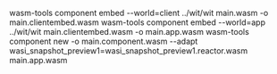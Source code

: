 wasm-tools component embed --world=client ../wit/wit main.wasm -o main.clientembed.wasm
wasm-tools component embed --world=app ../wit/wit main.clientembed.wasm -o main.app.wasm
wasm-tools component new -o main.component.wasm --adapt wasi_snapshot_preview1=wasi_snapshot_preview1.reactor.wasm main.app.wasm
